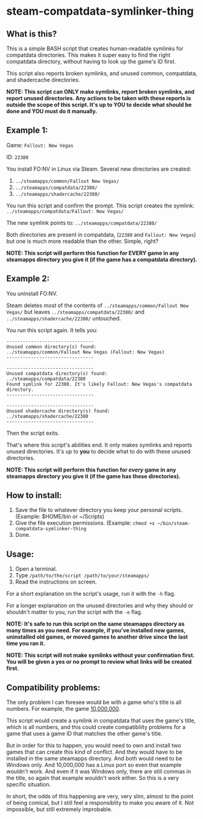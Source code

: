 # steam-compatdata-symlinker-thing

## What is this?
This is a simple BASH script that creates human-readable symlinks for compatdata directories. This makes it super easy to find the right compatdata directory, without having to look up the game's ID first.

This script also reports broken symlinks, and unused common, compatdata, and shadercache directories.

**NOTE: This script can ONLY make symlinks, report broken symlinks, and report unused directories. Any actions to be taken with these reports is outside the scope of this script. It's up to YOU to decide what should be done and YOU must do it manually.** 

## Example 1:
Game: `Fallout: New Vegas`

ID: `22380`

You install FO:NV in Linux via Steam. Several new directories are created:
1. `../steamapps/common/Fallout New Vegas/`
2. `../steamapps/compatdata/22380/`
3. `../steamapps/shadercache/22380/`

You run this script and confirm the prompt. This script creates the symlink: `../steamapps/compatdata/Fallout: New Vegas/`

The new symlink points to: `../steamapps/compatdata/22380/`

Both directories are present in compatdata, (`22380` and `Fallout: New Vegas`) but one is much more readable than the other. Simple, right?

**NOTE: This script will perform this function for EVERY game in any steamapps directory you give it (if the game has a compatdata directory).**

## Example 2:
You uninstall FO:NV.

Steam deletes _most_ of the contents of `../steamapps/common/Fallout New Vegas/` but leaves `../steamapps/compatdata/22380/` and `../steamapps/shadercache/22380/` untouched.

You run this script again. It tells you:
```
--------------------------------
Unused common directory(s) found:
../steamapps/common/Fallout New Vegas (Fallout: New Vegas)
--------------------------------

--------------------------------
Unused compatdata directory(s) found:
../steamapps/compatdata/22380
Found symlink for 22380. It's likely Fallout: New Vegas's compatdata directory.
--------------------------------

--------------------------------
Unused shadercache directory(s) found:
../steamapps/shadercache/22380
--------------------------------
```

Then the script exits.

That's where this script's abilities end. It only makes symlinks and reports unused directories. It's up to **you** to decide what to do with these unused directories.

**NOTE: This script will perform this function for _every_ game in any steamapps directory you give it (if the game has these directories).**

## How to install:
1. Save the file to whatever directory you keep your personal scripts. (Example: $HOME/bin or ~/Scripts)
2. Give the file execution permissions. (Example: `chmod +x ~/bin/steam-compatdata-symlinker-thing`
3. Done.

## Usage:
1. Open a terminal.
2. Type `/path/to/the/script /path/to/your/steamapps/`
3. Read the instructions on screen.

For a short explanation on the script's usage, run it with the `-h` flag.

For a longer explanation on the unused directories and why they should or shouldn't matter to you, run the script with the `-e` flag.

**NOTE: It's safe to run this script on the same steamapps directory as many times as you need. For example, if you've installed new games, uninstalled old games, or moved games to another drive since the last time you ran it.**

**NOTE: This script will not make symlinks without your confirmation first. You will be given a yes or no prompt to review what links will be created first.**

## Compatibility problems:
The only problem I can foresee would be with a game who's title is all numbers. For example, the game [10,000,000](https://store.steampowered.com/app/227580/10000000/).

This script would create a symlink in compatdata that uses the game's title, which is all numbers, and this could create compatibliity problems for a game that uses a game ID that matches the other game's title.

But in order for this to happen, you would need to own and install two games that can create this kind of conflict. And they would have to be installed in the same steamapps directory. And both would need to be Windows only. And 10,000,000 has a Linux port so even that example wouldn't work. And even if it was Windows only, there are still commas in the title, so again that example wouldn't work either. So this is a very specific situation.

In short, the odds of this happening are very, very slim, almost to the point of being comical, but I still feel a responsiblity to make you aware of it. Not impossible, but still extremely improbable.
